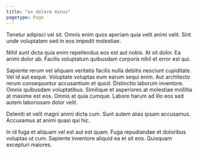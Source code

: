 ```yaml
---
title: "ex dolore minus"
pagetype: Page
---
```

Tenetur adipisci vel sit. Omnis enim quos aperiam quia velit animi velit. Sint unde voluptatem sed in eos impedit molestiae.

Nihil sunt dicta quia enim repellendus eos est aut nobis. At sit dolor. Ea animi dolor ab. Facilis voluptatum quibusdam corporis nihil et error est qui.

Sapiente rerum vel aliquam veritatis facilis nulla debitis nesciunt cupiditate. Vel id aut eaque. Voluptate voluptas eum earum sequi enim. Aut architecto rerum consequuntur accusantium et quod. Distinctio laborum inventore. Omnis quibusdam voluptatibus.
Similique et asperiores at molestiae mollitia at maxime est eos. Omnis at quia cumque. Labore harum ad illo eos sed autem laboriosam dolor velit.

Deleniti et velit magni animi dicta cum. Sunt autem alias ipsam accusamus. Accusamus at animi quasi qui hic.

In id fuga et aliquam vel est aut est quam. Fuga repudiandae et doloribus voluptas ut cum. Sapiente inventore aliquid ea et sit eos. Quisquam excepturi maiores.
